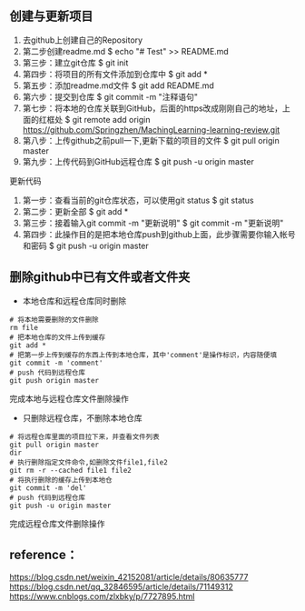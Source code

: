 ## 创建与更新项目

1. 去github上创建自己的Repository
2. 第二步创建readme.md $ echo "# Test" >> README.md
3. 第三步：建立git仓库 $ git init
4. 第四步：将项目的所有文件添加到仓库中 $ git add *
5. 第五步：添加readme.md文件 $ git add README.md
6. 第六步：提交到仓库 $ git commit -m "注释语句"
7. 第七步：将本地的仓库关联到GitHub，后面的https改成刚刚自己的地址，上面的红框处
    $ git remote add origin https://github.com/Springzhen/MachingLearning-learning-review.git
8. 第八步：上传github之前pull一下,更新下载的项目的文件
    $ git pull origin master
9. 第九步：上传代码到GitHub远程仓库
    $ git push -u origin master

更新代码
1. 第一步：查看当前的git仓库状态，可以使用git status
    $ git status
2. 第二步：更新全部
    $ git add *
3. 第三步：接着输入git commit -m "更新说明"
    $ git commit -m "更新说明"
4. 第四步：此操作目的是把本地仓库push到github上面，此步骤需要你输入帐号和密码
    $ git push -u origin master

## 删除github中已有文件或者文件夹

- 本地仓库和远程仓库同时删除
```
# 将本地需要删除的文件删除
rm file
# 把本地仓库的文件上传到缓存
git add *
# 把第一步上传到缓存的东西上传到本地仓库，其中'comment'是操作标识，内容随便填
git commit -m 'comment' 
# push 代码到远程仓库
git push origin master

```
完成本地与远程仓库文件删除操作


- 只删除远程仓库，不删除本地仓库
```
# 将远程仓库里面的项目拉下来，并查看文件列表
git pull origin master
dir
# 执行删除指定文件命令,如删除文件file1,file2
git rm -r --cached file1 file2
# 将执行删除的缓存上传到本地仓
git commit -m 'del'
# push 代码到远程仓库
git push -u origin master

```
完成远程仓库文件删除操作
    



## reference：
https://blog.csdn.net/weixin_42152081/article/details/80635777
https://blog.csdn.net/qq_32846595/article/details/71149312
https://www.cnblogs.com/zlxbky/p/7727895.html





